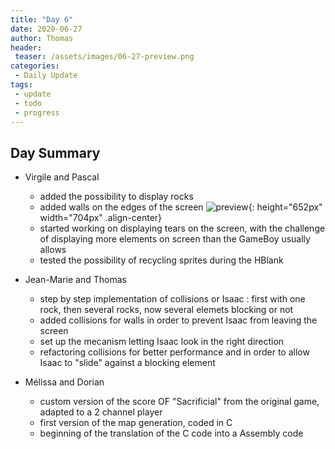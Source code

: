 ```yaml
---
title: "Day 6"
date: 2020-06-27
author: Thomas
header:
 teaser: /assets/images/06-27-preview.png
categories: 
 - Daily Update
tags:
 - update
 - todo
 - progress
---
```


## Day Summary

* Virgile and Pascal
    - added the possibility to display rocks
    - added walls on the edges of the screen
    ![preview](../../assets/images/06-27-preview.png){: height="652px" width="704px" .align-center}
    - started working on displaying tears on the screen, with the challenge of displaying more elements on screen than the GameBoy usually allows
    - tested the possibility of recycling sprites during the HBlank

* Jean-Marie and Thomas
    - step by step implementation of collisions or Isaac : first with one rock, then several rocks, now several elemets blocking or not
    - added collisions for walls in order to prevent Isaac from leaving the screen
    - set up the mecanism letting Isaac look in the right direction
    - refactoring collisions for better performance and in order to allow Isaac to "slide" against a blocking element

* Mélissa and Dorian
    - custom version of the score OF "Sacrificial" from the original game, adapted to a 2 channel player
    - first version of the map generation, coded in C
    - beginning of the translation of the C code into a Assembly code

